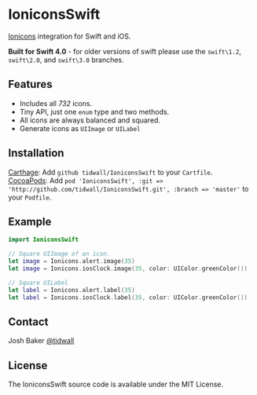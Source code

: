 # IoniconsSwift

[Ionicons](http://ionicons.com/) integration for Swift and iOS.

**Built for Swift 4.0** - for older versions of swift please use the `swift\1.2`, `swift\2.0`, and `swift\3.0` branches.

## Features

- Includes all *732* icons.
- Tiny API, just one `enum` type and two methods.
- All icons are always balanced and squared.
- Generate icons as `UIImage` or `UILabel`


## Installation

[Carthage](https://github.com/Carthage/Carthage): Add `github tidwall/IoniconsSwift` to your `Cartfile`.  
[CocoaPods](https://cocoapods.org): Add `pod 'IoniconsSwift', :git => 'http://github.com/tidwall/IoniconsSwift.git', :branch => 'master'` to your `Podfile`.


## Example
```swift
import IoniconsSwift

// Square UIImage of an icon.
let image = Ionicons.alert.image(35)                                 
let image = Ionicons.iosClock.image(35, color: UIColor.greenColor()) 

// Square UILabel
let label = Ionicons.alert.label(35)                                 
let label = Ionicons.iosClock.label(35, color: UIColor.greenColor()) 

```

## Contact
Josh Baker [@tidwall](http://twitter.com/tidwall)

## License

The IoniconsSwift source code is available under the MIT License.
